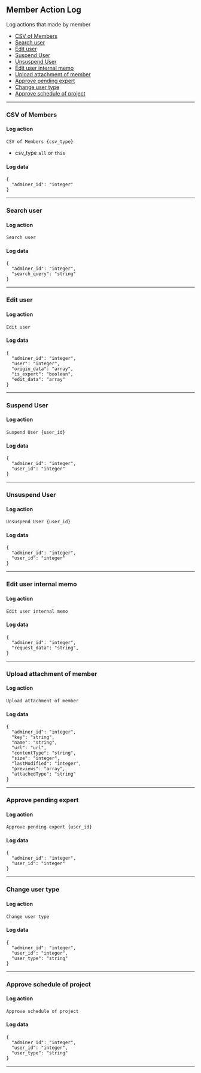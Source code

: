 ## Member Action Log
Log actions that made by member

* [CSV of Members](#csv-of-members)
* [Search user](#search-user)
* [Edit user](#edit-user)
* [Suspend User](#suspend-user)
* [Unsuspend User](#unsuspend-user)
* [Edit user internal memo](#edit-user-internal-memo)
* [Upload attachment of member](#upload-attachment-of-member)
* [Approve pending expert](#approve-pending-expert)
* [Change user type](#change-user-type)
* [Approve schedule of project](#approve-schedule-of-project)

---

### CSV of Members

#### Log action
`CSV of Members {csv_type}`

* csv_type
    `all` or `this`

#### Log data

    {
      "adminer_id": "integer"
    }

---

### Search user

#### Log action
`Search user`

#### Log data

    {
      "adminer_id": "integer",
      "search_query": "string"
    }
    
---

### Edit user

#### Log action
`Edit user`

#### Log data

    {
      "adminer_id": "integer",
      "user": "integer",
      "origin_data": "array",
      "is_expert": "boolean",
      "edit_data": "array"
    }
    
---

### Suspend User

#### Log action
`Suspend User {user_id}`

#### Log data

    {
      "adminer_id": "integer",
      "user_id": "integer"
    }
    
---

### Unsuspend User

#### Log action
`Unsuspend User {user_id}`

#### Log data

    {
      "adminer_id": "integer",
      "user_id": "integer"
    }
    
---

### Edit user internal memo

#### Log action
`Edit user internal memo`

#### Log data

    {
      "adminer_id": "integer",
      "request_data": "string",
    }
    
---

### Upload attachment of member

#### Log action
`Upload attachment of member`

#### Log data

    {
      "adminer_id": "integer",
      "key": "string",
      "name": "string",
      "url": "url",
      "contentType": "string",
      "size": "integer",
      "lastModified": "integer",
      "previews": "array",
      "attachedType": "string"
    }
    
---

### Approve pending expert

#### Log action
`Approve pending expert {user_id}`

#### Log data

    {
      "adminer_id": "integer",
      "user_id": "integer"
    }
    
---

### Change user type

#### Log action
`Change user type`

#### Log data

    {
      "adminer_id": "integer",
      "user_id": "integer",
      "user_type": "string"
    }
    
---

### Approve schedule of project

#### Log action
`Approve schedule of project`

#### Log data

    {
      "adminer_id": "integer",
      "user_id": "integer",
      "user_type": "string"
    }
    
---
